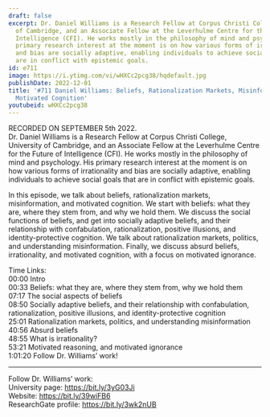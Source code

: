 ```yaml
---
draft: false
excerpt: Dr. Daniel Williams is a Research Fellow at Corpus Christi College, University
  of Cambridge, and an Associate Fellow at the Leverhulme Centre for the Future of
  Intelligence (CFI). He works mostly in the philosophy of mind and psychology. His
  primary research interest at the moment is on how various forms of irrationality
  and bias are socially adaptive, enabling individuals to achieve social goals that
  are in conflict with epistemic goals.
id: e711
image: https://i.ytimg.com/vi/wHXCc2pcg38/hqdefault.jpg
publishDate: 2022-12-01
title: '#711 Daniel Williams: Beliefs, Rationalization Markets, Misinformation, and
  Motivated Cognition'
youtubeid: wHXCc2pcg38
---
```

RECORDED ON SEPTEMBER 5th 2022.  
Dr. Daniel Williams is a Research Fellow at Corpus Christi College, University of Cambridge, and an Associate Fellow at the Leverhulme Centre for the Future of Intelligence (CFI). He works mostly in the philosophy of mind and psychology. His primary research interest at the moment is on how various forms of irrationality and bias are socially adaptive, enabling individuals to achieve social goals that are in conflict with epistemic goals.

In this episode, we talk about beliefs, rationalization markets, misinformation, and motivated cognition. We start with beliefs: what they are, where they stem from, and why we hold them. We discuss the social functions of beliefs, and get into socially adaptive beliefs, and their relationship with confabulation, rationalization, positive illusions, and identity-protective cognition. We talk about rationalization markets, politics, and understanding misinformation. Finally, we discuss absurd beliefs, irrationality, and motivated cognition, with a focus on motivated ignorance. 

Time Links:  
00:00 Intro  
00:33  Beliefs: what they are, where they stem from, why we hold them  
07:17  The social aspects of beliefs  
08:50  Socially adaptive beliefs, and their relationship with confabulation, rationalization, positive illusions, and identity-protective cognition  
25:01  Rationalization markets, politics, and understanding misinformation  
40:56  Absurd beliefs  
48:55  What is irrationality?  
53:21  Motivated reasoning, and motivated ignorance  
1:01:20  Follow Dr. Williams’ work!

---

Follow Dr. Williams’ work:  
University page: https://bit.ly/3yG03Ji  
Website: https://bit.ly/39wiFB6  
ResearchGate profile: https://bit.ly/3wk2nUB
